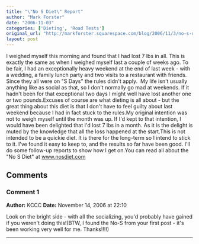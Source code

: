 ```yaml
---
title: "\"No S Diet\" Report"
author: "Mark Forster"
date: "2006-11-03"
categories: ['Dieting', 'Road Tests']
original_url: "http://markforster.squarespace.com/blog/2006/11/3/no-s-diet-report.html"
layout: post
---
```


I weighed myself this morning and found that I had lost 7 lbs in all. This is exactly the same as when I weighed myself last a couple of weeks ago. To be fair, I had an exceptionally heavy weekend at the end of last week - with a wedding, a family lunch party and two visits to a restaurant with friends. Since they all were on "S Days" the rules didn't apply.  My life isn't usually anything like as social as that, so I don't normally go mad at weekends. If it hadn't been for that exceptional two days I might well have lost another one or two pounds.Excuses of course are what dieting is all about - but the great thing about this diet is that I don't have to feel guilty about last weekend because I had in fact stuck to the rules.My original intention was not to weigh myself until the month was up. If I'd kept to that intention, I would have been delighted that I'd lost 7 lbs in a month. As it is the delight is muted by the knowledge that all the loss happened at the start.This is not intended to be a quickie diet. It is there for the long-term so I intend to stick to it. I've found it easy to keep to, and the results so far have been good. I'll do some follow-up reports to show how I get on.You can read all about the "No S Diet" at www.nosdiet.com

## Comments

### Comment 1
**Author:** KCCC
**Date:** November 14, 2006 at 22:10

Look on the bright side - with all the socializing, you'd probably have gained if you weren't doing this!(BTW, I found the No-S from your first post - it's been working very well for me. Thanks!!!!)

---
